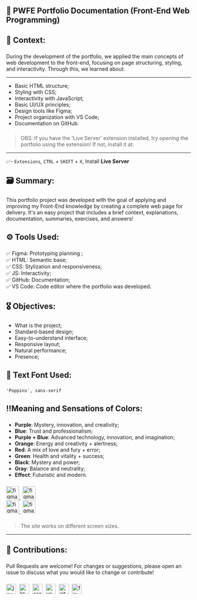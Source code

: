 **<h2>📘 PWFE Portfolio Documentation (Front-End Web Programming)</h2>**

###

**<h2>📌 Context:</h2>**

###

During the development of the portfolio, we applied the main concepts of web development to the front-end, focusing on page structuring, styling, and interactivity. Through this, we learned about: 

---

- Basic HTML structure;
- Styling with CSS;
- Interactivity with JavaScript;
- Basic UI/UX principles;
- Design tools like Figma;
- Project organization with VS Code;
- Documentation on GitHub. 

###

> OBS: If you have the 'Live Server' extension installed, try opening the portfolio using the extension! If not, install it at:
 
---

✅- `Extensions`, `CTRL` + `SHIFT` + `X`, Install **Live Server**

###

**<h2>🗃️ Summary:</h2>**

###

This portfolio project was developed with the goal of applying and improving my Front-End knowledge by creating a complete web page for delivery. It's an easy project that includes a brief context, explanations, documentation, summaries, exercises, and answers! 

###

**<h2>⚙️ Tools Used:</h2>**
 
###

✅ Figma: Prototyping planning ;<br>
✅ HTML: Semantic base;<br>
✅ CSS: Stylization and responsiveness;<br>
✅ JS: Interactivity;<br>
✅ GitHub: Documentation;<br>
✅ VS Code: Code editor where the portfolio was developed.

###

**<h2>🎖 Objectives:</h2>**

###

- What is the project;
- Standard-based design;
- Easy-to-understand interface;
- Responsive layout;
- Natural performance;
- Presence;

###

**<h2>📗 Text Font Used:</h2>**

###

`'Poppins', sans-serif`
###

**<h2>‼️Meaning and Sensations of Colors:</h2>**

###

- **Purple**: Mystery, innovation, and creativity;
- **Blue**: Trust and professionalism;
- **Purple + Blue**: Advanced technology, innovation, and imagination;
- **Orange**: Energy and creativity + alertness;
- **Red**: A mix of love and fury + error;
- **Green**: Health and vitality + success;
- **Black**: Mystery and power;
- **Gray**: Balance and neutrality;
- **Effect**: Futuristic and modern.

###

<div align="left">
  <a href="https://www.figma.com/design/mzNPfg04N3Rg2ru2Y7TXth/Paleta-de-Cores-e-Logo?t=rnE1sR9BrjeKzGUa-0" target="blank">
   <img src="https://img.shields.io/badge/Color Palette Portfólio-2563EB?logo=figma&logoColor=white&style=for-the-badge" height="35" alt="figma logo" title="Color Palette Portfólio" />
  </a>
  <img width="2">
   <a href="https://www.figma.com/design/bKf5APHcLWteqlwIexM6NU/Logo?node-id=0-1&p=f&t=uKndI4FQIfiFqN9q-0 target="blank">
  <img src="https://img.shields.io/badge/Responsiveness Portfólio-2563EB?logo=figma&logoColor=white&style=for-the-badge" height="35" alt="figma logo" title="Responsiveness Portfólio" />
  </a>
</div>

<div align="left">
  <a href="https://www.figma.com/design/nf2eocHsBAN0AReZgtTFJO/Paleta-de-Cores---Menu-Interativo?t=0Y4PIwN7MFU7qCyl-0" target="blank">
   <img src="https://img.shields.io/badge/Color Palette Menu-A4D3FC?logo=figma&logoColor=black&style=for-the-badge" height="35" alt="figma logo" title="Color Palette Menu" />
  </a>
  <img width="2">
   <a href="https://www.figma.com/design/q0FIaXflxQhMTrvYbF534F/Responsividade---Menu-Interativo?t=0Y4PIwN7MFU7qCyl-0" target="blank">
  <img src="https://img.shields.io/badge/Responsiveness Menu-A4D3FC?logo=figma&logoColor=black&style=for-the-badge" height="35" alt="figma logo" title="Responsiveness Menu" />
  </a>
</div>

###

> The site works on different screen sizes.

---

**<h2>🤝 Contributions:</h2>**

###

Pull Requests are welcome! For changes or suggestions, please open an issue to discuss what you would like to change or contribute!

###

<div align="left">
  <img src="https://skillicons.dev/icons?i=js" height="27" alt="javascript logo" title="JavaScript" />
  <img width="1" />
  <img src="https://skillicons.dev/icons?i=html" height="27" alt="html5 logo" title="HTML5" />
  <img width="1" />
  <img src="https://skillicons.dev/icons?i=css" height="27" alt="css logo" title="CSS3" />
  <img width="1" />
  <img src="https://skillicons.dev/icons?i=vscode" height="27" alt="vscode logo" title="Visual Studio Code" />
  <img width="1" />
  <img src="https://skillicons.dev/icons?i=github" height="27" alt="github logo" title="Github" />
  <img width="1" />
  <img src="https://skillicons.dev/icons?i=figma" height="27" alt="figma logo" title="Figma" />
</div>

###



